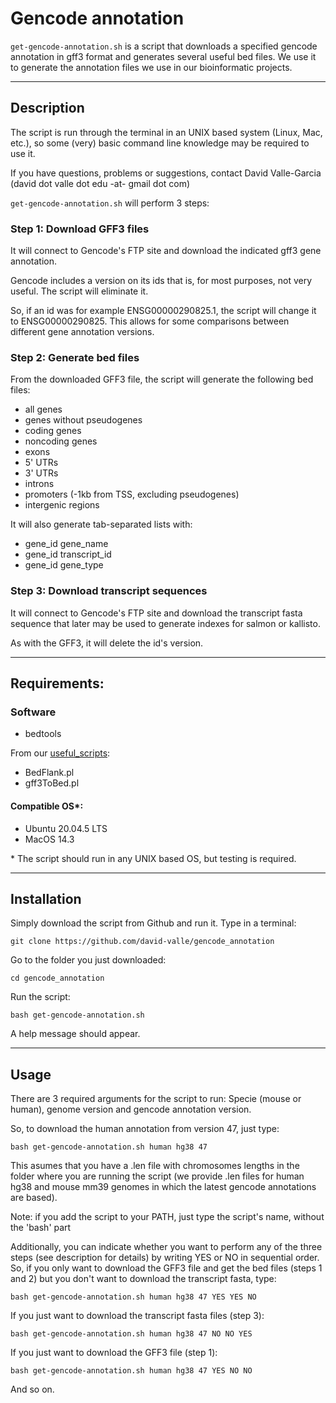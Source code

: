 # Gencode annotation
`get-gencode-annotation.sh` is a script that downloads a specified gencode annotation in gff3 format and generates several useful bed files. We use it to generate the annotation files we use in our bioinformatic projects.

---

## Description

The script is run through the terminal in an UNIX based system (Linux, Mac, etc.), so some (very) basic command line knowledge may be required to use it.

If you have questions, problems or suggestions, contact David Valle-Garcia (david dot valle dot edu -at- gmail dot com)

`get-gencode-annotation.sh` will perform 3 steps: 

### Step 1: Download GFF3 files

It will connect to Gencode's FTP site and download the indicated gff3 gene annotation. 

Gencode includes a version on its ids that is, for most purposes, not very useful. The script will eliminate it. 

So, if an id was for example ENSG00000290825.1, the script will change it to ENSG00000290825. This allows for some comparisons between different gene annotation versions.

### Step 2: Generate bed files

From the downloaded GFF3 file, the script will generate the following bed files:

* all genes
* genes without pseudogenes
* coding genes
* noncoding genes
* exons
* 5' UTRs
* 3' UTRs
* introns
* promoters (-1kb from TSS, excluding pseudogenes)
* intergenic regions

It will also generate tab-separated lists with:
* gene_id gene_name
* gene_id transcript_id
* gene_id gene_type

### Step 3: Download transcript sequences

It will connect to Gencode's FTP site and download the transcript fasta sequence that later may be used to generate indexes for salmon or kallisto. 

As with the GFF3, it will delete the id's version.

---

## Requirements:

### Software
* bedtools

From our [useful_scripts](https://github.com/david-valle/useful_scripts):
* BedFlank.pl
* gff3ToBed.pl

#### Compatible OS*:
* Ubuntu 20.04.5 LTS
* MacOS 14.3

\* The script should run in any UNIX based OS, but testing is required.

---

## Installation

Simply download the script from Github and run it. Type in a terminal: 
```
git clone https://github.com/david-valle/gencode_annotation
```
Go to the folder you just downloaded:
```
cd gencode_annotation
```
Run the script:
```
bash get-gencode-annotation.sh
```
A help message should appear.

---

## Usage

There are 3 required arguments for the script to run: Specie (mouse or human), genome version and gencode annotation version.

So, to download the human annotation from version 47, just type:
```
bash get-gencode-annotation.sh human hg38 47
```
This asumes that you have a .len file with chromosomes lengths in the folder where you are running the script (we provide .len files for human hg38 and mouse mm39 genomes in which the latest gencode annotations are based).

Note: if you add the script to your PATH, just type the script's name, without the 'bash' part

Additionally, you can indicate whether you want to perform any of the three steps (see description for details) by writing YES or NO in sequential order. So, if you only want to download the GFF3 file and get the bed files (steps 1 and 2) but you don't want to download the transcript fasta, type:
```
bash get-gencode-annotation.sh human hg38 47 YES YES NO
```
If you just want to download the transcript fasta files (step 3):
```
bash get-gencode-annotation.sh human hg38 47 NO NO YES
```
If you just want to download the GFF3 file (step 1):
```
bash get-gencode-annotation.sh human hg38 47 YES NO NO
```
And so on.